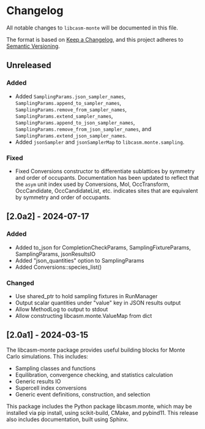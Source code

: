 # Changelog

All notable changes to `libcasm-monte` will be documented in this file.

The format is based on [Keep a Changelog](https://keepachangelog.com/en/1.1.0/),
and this project adheres to [Semantic Versioning](https://semver.org/spec/v2.0.0.html).

## Unreleased

### Added

- Added `SamplingParams.json_sampler_names`, `SamplingParams.append_to_sampler_names`, `SamplingParams.remove_from_sampler_names`, `SamplingParams.extend_sampler_names`, `SamplingParams.append_to_json_sampler_names`, `SamplingParams.remove_from_json_sampler_names`, and `SamplingParams.extend_json_sampler_names`.
- Added `jsonSampler` and `jsonSamplerMap` to `libcasm.monte.sampling`.

### Fixed

- Fixed Conversions constructor to differentiate sublattices by symmetry and order of occupants. Documentation has been updated to reflect that the `asym` unit index used by Conversions, Mol, OccTransform, OccCandidate, OccCandidateList, etc. indicates sites that are equivalent by symmetry and order of occupants.


## [2.0a2] - 2024-07-17

### Added

- Added to_json for CompletionCheckParams, SamplingFixtureParams, SamplingParams, jsonResultsIO
- Added "json_quantities" option to SamplingParams
- Added Conversions::species_list()

### Changed

- Use shared_ptr to hold sampling fixtures in RunManager
- Output scalar quantities under "value" key in JSON results output
- Allow MethodLog to output to stdout
- Allow constructing libcasm.monte.ValueMap from dict 


## [2.0a1] - 2024-03-15

The libcasm-monte package provides useful building blocks for Monte Carlo simulations. This includes:

- Sampling classes and functions
- Equilibration, convergence checking, and statistics calculation
- Generic results IO
- Supercell index conversions
- Generic event definitions, construction, and selection

This package includes the Python package libcasm.monte, which may be installed via pip install, using scikit-build, CMake, and pybind11. This release also includes documentation, built using Sphinx.
